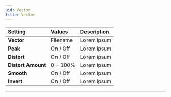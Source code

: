 ```yaml
---
uid: Vector
title: Vector
---
```


| Setting            | Values      | Description |
| :----------------- | :---------- | :---------- |
| **Vector**         | Filename    | Lorem ipsum |
| **Peak**           | On / Off    | Lorem ipsum |
| **Distort**        | On / Off    | Lorem ipsum |
| **Distort Amount** | 0 - 100% | Lorem ipsum |
| **Smooth**         | On / Off    | Lorem ipsum |
| **Invert**         | On / Off    | Lorem ipsum |

***

<!--examples-->